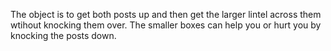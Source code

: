The object is to get both posts up and then get the larger lintel across them wtihout knocking them over. The smaller boxes can help you or hurt you by knocking the posts down.
